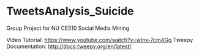 # TweetsAnalysis_Suicide
Group Project for NU CE510 Social Media Mining

Video Tutorial: https://www.youtube.com/watch?v=wlnx-7cm4Gg
Tweepy Documentation: http://docs.tweepy.org/en/latest/
